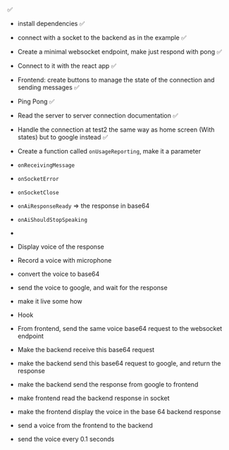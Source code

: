 ✅

- install dependencies ✅
- connect with a socket to the backend as in the example ✅
- Create a minimal websocket endpoint, make just respond with pong ✅
- Connect to it with the react app ✅
- Frontend: create buttons to manage the state of the connection and sending messages ✅
- Ping Pong ✅
- Read the server to server connection documentation ✅
- Handle the connection at test2 the same way as home screen (With states) but to google instead ✅
- Create a function called `onUsageReporting`, make it a parameter
- `onReceivingMessage`
- `onSocketError`
- `onSocketClose`
- `onAiResponseReady` => the response in base64
- `onAiShouldStopSpeaking`
-
- Display voice of the response
- Record a voice with microphone
- convert the voice to base64
- send the voice to google, and wait for the response
- make it live some how
- Hook

- From frontend, send the same voice base64 request to the websocket endpoint
- Make the backend receive this base64 request
- make the backend send this base64 request to google, and return the response
- make the backend send the response from google to frontend
- make frontend read the backend response in socket
- make the frontend display the voice in the base 64 backend response
- send a voice from the frontend to the backend
- send the voice every 0.1 seconds
